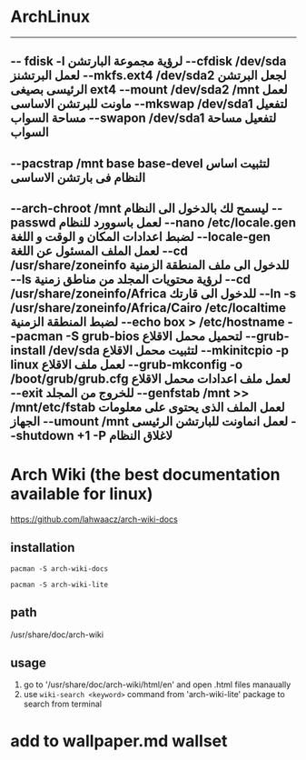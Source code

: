 ArchLinux
===





--------------------------------------------------------------------------------------------
-- fdisk -l لرؤية مجموعة البارتشن
--cfdisk /dev/sda لعمل البرتشنز
--mkfs.ext4 /dev/sda2 لجعل البرتشن الرئيسى بصيغى ext4
--mount /dev/sda2 /mnt لعمل ماونت للبرتشن الاساسى
--mkswap /dev/sda1 لتفعيل مساحة السواب
--swapon /dev/sda1 لتفعيل مساحة السواب
---------------------------------------------------------------------------------------------
--pacstrap /mnt base base-devel لتثبيت اساس النظام فى بارتشن الاساسى
---------------------------------------------------------------------------------------------
--arch-chroot /mnt ليسمح لك بالدخول الى النظام
--passwd لعمل باسوورد للنظام
--nano /etc/locale.gen لضبط اعدادات المكان و الوقت و اللغة
--locale-gen لعمل الملف المسئول عن اللغة
--cd /usr/share/zoneinfo للدخول الى ملف المنطقة الزمنية
--ls لرؤية محتويات المجلد من مناطق زمنية
--cd /usr/share/zoneinfo/Africa للدخول الى قارتك
--ln -s /usr/share/zoneinfo/Africa/Cairo /etc/localtime لضبط المنطقة الزمنية
--echo box > /etc/hostname
--pacman -S grub-bios لتحميل محمل الاقلاع
--grub-install /dev/sda لتثبيت محمل الاقلاع
--mkinitcpio -p linux لعمل ملف الاقلاع
--grub-mkconfig -o /boot/grub/grub.cfg لعمل ملف اعدادات محمل الاقلاع
--exit للخروج من المجلد
--genfstab /mnt >> /mnt/etc/fstab لعمل الملف الذى يحتوى على معلومات الجهاز
--umount /mnt لعمل انماونت للبارتشن الرئيسى
--shutdown +1 -P لاغلاق النظام 
-----------------------------------------------------------------------------------------

# Arch Wiki (the best documentation available for linux)
https://github.com/lahwaacz/arch-wiki-docs

## installation
```pacman -S arch-wiki-docs```

```pacman -S arch-wiki-lite```

## path
/usr/share/doc/arch-wiki

## usage
1. go to '/usr/share/doc/arch-wiki/html/en' and open .html files manaually
2. use ```wiki-search <keyword>``` command from 'arch-wiki-lite' package to search from terminal



# add to wallpaper.md wallset